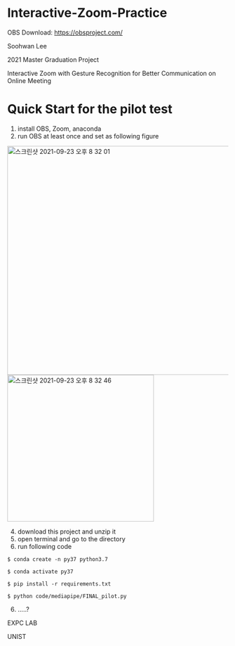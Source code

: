 # Interactive-Zoom-Practice

OBS Download: https://obsproject.com/

Soohwan Lee

2021 Master Graduation Project

Interactive Zoom with Gesture Recognition for Better Communication on Online Meeting

# Quick Start for the pilot test

1. install OBS, Zoom, anaconda
2. run OBS at least once and set as following figure
<img width="521" alt="스크린샷 2021-09-23 오후 8 32 01" src="https://user-images.githubusercontent.com/9066602/134499739-b903441a-ed11-4f2e-8897-8765d6b3ce1c.png">
<img width="334" alt="스크린샷 2021-09-23 오후 8 32 46" src="https://user-images.githubusercontent.com/9066602/134499863-5731f730-8c54-431e-a563-9b5abbd3d4cb.png">

4. download this project and unzip it
5. open terminal and go to the directory
6. run following code

`$ conda create -n py37 python3.7`

`$ conda activate py37`

`$ pip install -r requirements.txt`

`$ python code/mediapipe/FINAL_pilot.py`

6. .....?

EXPC LAB

UNIST
